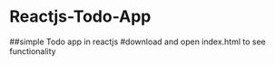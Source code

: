 # Reactjs-Todo-App

##simple Todo app in reactjs
#download and open index.html to see functionality
